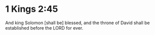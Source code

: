 # 1 Kings 2:45

And king Solomon [shall be] blessed, and the throne of David shall be established before the LORD for ever.